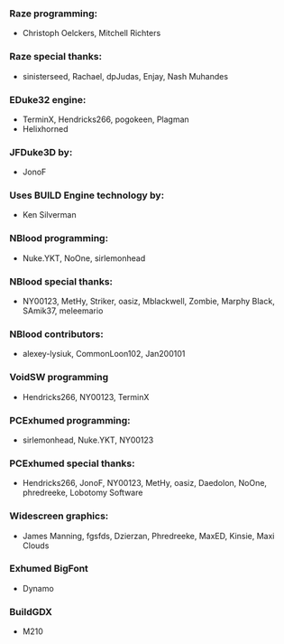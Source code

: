 ### Raze programming:
  * Christoph Oelckers, Mitchell Richters

### Raze special thanks:
  * sinisterseed, Rachael, dpJudas, Enjay, Nash Muhandes

### EDuke32 engine:
  * TerminX, Hendricks266, pogokeen, Plagman
  * Helixhorned

### JFDuke3D by:
  * JonoF

### Uses BUILD Engine technology by:
  * Ken Silverman

### NBlood programming:
  * Nuke.YKT, NoOne, sirlemonhead

### NBlood special thanks:
  * NY00123, MetHy, Striker, oasiz, Mblackwell, Zombie, Marphy Black, SAmik37, meleemario

### NBlood contributors:
  * alexey-lysiuk, CommonLoon102, Jan200101

### VoidSW programming
  * Hendricks266, NY00123, TerminX

### PCExhumed programming:
  * sirlemonhead, Nuke.YKT, NY00123

### PCExhumed special thanks:
  * Hendricks266, JonoF, NY00123, MetHy, oasiz, Daedolon, NoOne, phredreeke, Lobotomy Software

### Widescreen graphics:
  * James Manning, fgsfds, Dzierzan, Phredreeke, MaxED, Kinsie, Maxi Clouds

### Exhumed BigFont
  * Dynamo

### BuildGDX
  * M210
